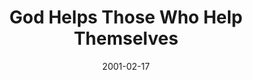 ---
layout: message
category: message
series: "Three Lies We Believe"
title: "God Helps Those Who Help Themselves "
date: 2001-02-17
audio-description: "These lies, while subtle, are the ones that are influencing our biggest life choices. "
audio: ""
audio-title: "God Helps Those Who Help Themselves "
audio-duration: ":"
---